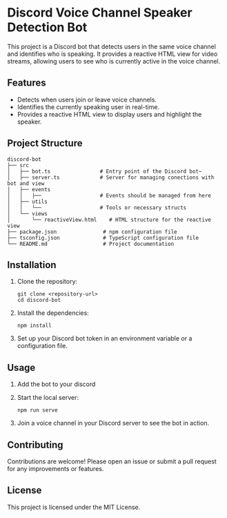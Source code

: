 # Discord Voice Channel Speaker Detection Bot

This project is a Discord bot that detects users in the same voice channel and identifies who is speaking. It provides a reactive HTML view for video streams, allowing users to see who is currently active in the voice channel.

## Features

- Detects when users join or leave voice channels.
- Identifies the currently speaking user in real-time.
- Provides a reactive HTML view to display users and highlight the speaker.

## Project Structure

```
discord-bot
├── src
│   ├── bot.ts                # Entry point of the Discord bot~
│   ├── server.ts             # Server for managing conections with bot and view
│   ├── events
│   │   ├──                   # Events should be managed from here
│   ├── utils
│   │   └──                   # Tools or necessary structs
│   └── views
│       └── reactiveView.html    # HTML structure for the reactive view
├── package.json               # npm configuration file
├── tsconfig.json              # TypeScript configuration file
└── README.md                  # Project documentation
```

## Installation

1. Clone the repository:
   ```
   git clone <repository-url>
   cd discord-bot
   ```

2. Install the dependencies:
   ```
   npm install
   ```

3. Set up your Discord bot token in an environment variable or a configuration file.

## Usage

1. Add the bot to your discord


2. Start the local server:
   ```
   npm run serve
   ```

2. Join a voice channel in your Discord server to see the bot in action.

## Contributing

Contributions are welcome! Please open an issue or submit a pull request for any improvements or features.

## License

This project is licensed under the MIT License.
